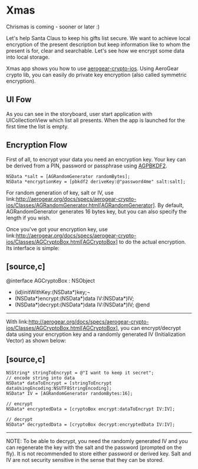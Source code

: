 Xmas
==============
Chrismas is coming - sooner or later :)

Let's help Santa Claus to keep his gifts list secure. We want to achieve local encryption of the present description but keep information like to whom the present is for, clear and searchable. Let's see how we encrypt some data into local storage.

Xmas app shows you how to use [aerogear-crypto-ios](https://github.com/aerogear/aerogear-crypto-ios). Using AeroGear crypto lib, you can easily do private key encryption (also called symmetric encryption).

## UI Fow 
As you can see in the storyboard, user start application with UICollectionView which list all presents. When the app is launched for the first time the list is empty.

## Encryption Flow
First of all, to encrypt your data you need an encryption key. Your key can be derived from a PIN, password or passphrase using [AGPBKDF2](http://aerogear.org/docs/specs/aerogear-crypto-ios/Classes/AGPBKDF2.html). 

    NSData *salt = [AGRandomGenerator randomBytes];
    NSData *encryptionKey = [pbkdf2 deriveKey:@"password4me" salt:salt];



For random generation of key, salt or IV, use link:http://aerogear.org/docs/specs/aerogear-crypto-ios/Classes/AGRandomGenerator.html[AGRandomGenerator]. By default, AGRandomGenerator generates 16 bytes key, but you can also specify the length if you wish.

Once you've got your encryption key, use link:http://aerogear.org/docs/specs/aerogear-crypto-ios/Classes/AGCryptoBox.html[AGCryptoBox] to do the actual encryption. Its interface is simple:

[source,c]
----

@interface AGCryptoBox : NSObject
- (id)initWithKey:(NSData*)key;¬
- (NSData*)encrypt:(NSData*)data IV:(NSData*)IV;
- (NSData*)decrypt:(NSData*)data IV:(NSData*)IV;
@end


----

With link:http://aerogear.org/docs/specs/aerogear-crypto-ios/Classes/AGCryptoBox.html[AGCryptoBox], you can encrypt/decrypt data using your encryption key and a randomly generated IV (Initialization Vector) as shown below:

[source,c]
----

    NSString* stringToEncrypt = @"I want to keep it secret";
    // encode string into data
    NSData* dataToEncrypt = [stringToEncrypt dataUsingEncoding:NSUTF8StringEncoding];
    NSData* IV = [AGRandomGenerator randomBytes:16];
    
    // encrypt
    NSData* encryptedData = [cryptoBox encrypt:dataToEncrypt IV:IV];
                
    // decrypt
    NSData* decryptedData = [cryptoBox decrypt:encryptedData IV:IV];


----

NOTE: To be able to decrypt, you need the randomly generated IV and you can regenerate the key with the salt and the password (prompted on the fly).
It is not recommended to store either password or derived key. Salt and IV are not security sensitive in the sense that they can be stored.


